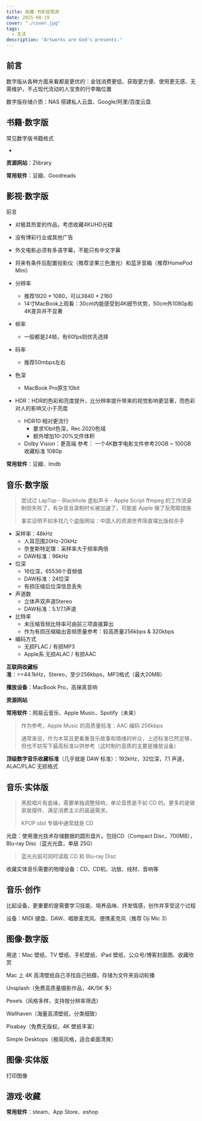 ```yaml
---
title: 收藏·书影音图游
date: 2025-08-19
cover: "./cover.jpg"
tags: 
  - 生活
description: "Artworks are God's presents."
---
```


## 前言

数字版从各种方面来看都是更优的：金钱消费更低、获取更方便、使用更无感、无需维护，不占现代流动的人宝贵的行李箱位置

数字版存储介质：NAS 搭建私人云盘、Google/阿里/百度云盘

## 书籍·数字版

常见数字版书籍格式

* 

**资源网站**：Zlibrary

**常用软件**：豆瓣、Goodreads

## 影视·数字版

前言
* 对极其热爱的作品，考虑收藏4KUHD光碟
* 没有博彩行业或其他广告
* 外文电影必须有多语字幕，不能只有中文字幕
* 将来有条件后配置投影仪（推荐坚果三色激光）和蓝牙音箱（推荐HomePod Mini）


* 分辨率
    * 推荐1920 * 1080，可以3840 * 2160
    * 14寸MacBook上观看：30cm内能感受到4K细节优势，50cm外1080p和4K差异并不显著
* 帧率
    * 一般都是24帧，有60fps则优先选择
* 码率
    * 推荐50mbps左右
* 色深
    * MacBook Pro原生10bit
* HDR：HDR的色彩和亮度提升，比分辨率提升带来的视觉影响更显著，而色彩对人的影响又小于亮度
    * HDR10:相对更流行
      * 要求10bit色深，Rec.2020色域
      * 额外增加10-20%文件体积
    * Dolby Vision：更高端
参考：
一个4K数字电影文件参考20GB ~ 100GB
收藏标准
1080p

**常用软件**：豆瓣、Imdb

## 音乐·数字版

> 尝试过 LapTop - Blackhole 虚拟声卡 - Apple Script ffmpeg 的工作流录制但失败了，有杂音且录制时长被加速了，可能是 Apple 做了反爬取措施
> 
> 事实证明不如多找几个盗版网站：中国人的资源世界简直堪比版权杀手

* 采样率：48kHz
    * 人耳范围20Hz-20kHz
    * 奈奎斯特定理：采样率大于频率两倍
    * DAW标准：96kHz
* 位深
    * 16位深，65536个音频值
    * DAW标准：24位深
    * 有损压缩后位深信息丢失
* 声道数
    * 立体声双声道Stereo
    * DAW标准：5.1/7.1声道
* 比特率
    * 未压缩音频比特率可由前三项直接算出
    * 作为有损压缩输出音频质量参考：较高质量256kbps & 320kbps
* 编码方式
    * 无损FLAC / 有损MP3
    * Apple系 无损ALAC / 有损AAC

**互联网收藏标准**：>=44.1kHz，Stereo，至少256kbps，MP3格式（最大20MB）

**播放设备**：MacBook Pro，高保真音响

**资源网站**

**常用软件**：网易云音乐、Apple Music、Spotify（未来）

> 作为参考，Apple Music 的高质量标准：AAC 编码 256kbps
> 
> 通常来说，作为木耳且更看重音乐故事和情绪的听众，上述标准已然足够，但也不妨写下最高标准以供参考（这时制约音质的主要是播放设备）

**顶级数字音乐收藏标准**（几乎就是 DAW 标准）：192kHz，32位深，7.1 声道，ALAC/FLAC 无损格式

## 音乐·实体版

> 黑胶唱片有底噪，需要单独调整频响，单论音质是不如 CD 的。更多的是做家居摆件、满足消费主义的装逼需求。
>
> KPOP idol 专辑中通常就是 CD

光盘：使用激光技术存储数据的圆形盘片​​。包括​​CD（Compact Disc，700MB），Blu-ray Disc（蓝光光盘，单层 25G）​

> 蓝光光驱可同时读取 CD 和 Blu-ray Disc

收藏实体音乐需要的物理设备：CD、CD机、功放、线材、音响等

## 音乐·创作

比起设备，更重要的是需要学习技能、培养品味、抒发情感，创作并享受这个过程

设备：MIDI 键盘、DAW、唱歌麦克风、便携麦克风（推荐 Dji Mic 3）

## 图像·数字版

用途：Mac 壁纸、TV 壁纸、手机壁纸、iPad 壁纸、公众号/博客封面图、收藏欣赏

Mac 上 4K 高清壁纸自己寻找自己拍摄，存储为文件夹自动轮播

Unsplash（免费高质量摄影作品，4K/5K 多）

Pexels（风格多样，支持按分辨率筛选）

Wallhaven（海量高清壁纸，分类细致）

Pixabay（免费无版权，4K 壁纸丰富）

Simple Desktops（极简风格，适合桌面清爽）

## 图像·实体版

打印图像

## 游戏·收藏

**常用软件**：steam、App Store、eshop